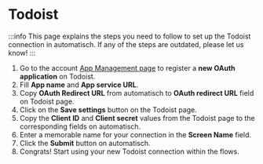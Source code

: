 # Todoist

:::info
This page explains the steps you need to follow to set up the Todoist connection in automatisch. If any of the steps are outdated, please let us know!
:::

1. Go to the account [App Management page](https://developer.todoist.com/appconsole.html) to register a **new OAuth application** on Todoist.
1. Fill **App name** and **App service URL**.
1. Copy **OAuth Redirect URL** from automatisch to **OAuth redirect URL** field on Todoist page.
1. Click on the **Save settings** button on the Todoist page.
1. Copy the **Client ID** and **Client secret** values from the Todoist page to the corresponding fields on automatisch.
1. Enter a memorable name for your connection in the **Screen Name** field.
1. Click the **Submit** button on automatisch.
1. Congrats! Start using your new Todoist connection within the flows.
